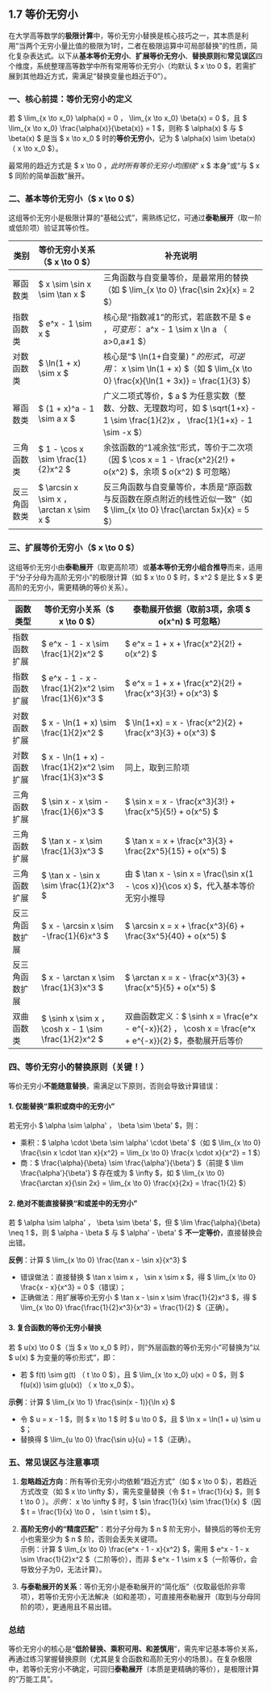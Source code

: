 ## 1.7 等价无穷小
在大学高等数学的**极限计算**中，等价无穷小替换是核心技巧之一，其本质是利用“当两个无穷小量比值的极限为1时，二者在极限运算中可局部替换”的性质，简化复杂表达式。以下从**基本等价无穷小**、**扩展等价无穷小**、**替换原则**和**常见误区**四个维度，系统整理高等数学中所有常用等价无穷小（均默认 $ x \to 0 $，若需扩展到其他趋近方式，需满足“替换变量也趋近于0”）。


### 一、核心前提：等价无穷小的定义
若 $ \lim_{x \to x_0} \alpha(x) = 0 $，$ \lim_{x \to x_0} \beta(x) = 0 $，且 $ \lim_{x \to x_0} \frac{\alpha(x)}{\beta(x)} = 1 $，则称 $ \alpha(x) $ 与 $ \beta(x) $ 是当 $ x \to x_0 $ 时的**等价无穷小**，记为 $ \alpha(x) \sim \beta(x) $（$ x \to x_0 $）。

最常用的趋近方式是 $ x \to 0 $，此时所有等价无穷小均围绕“$ x $ 本身”或“与 $ x $ 同阶的简单函数”展开。


### 二、基本等价无穷小（$ x \to 0 $）
这组等价无穷小是极限计算的“基础公式”，需熟练记忆，可通过**泰勒展开**（取一阶或低阶项）验证其等价性。

| 类别       | 等价无穷小关系（$ x \to 0 $） | 补充说明                                                                 |
|------------|--------------------------------|--------------------------------------------------------------------------|
| 幂函数类   | $ x \sim \sin x \sim \tan x $ | 三角函数与自变量等价，是最常用的替换（如 $ \lim_{x \to 0} \frac{\sin 2x}{x} = 2 $） |
| 指数函数类 | $ e^x - 1 \sim x $            | 核心是“指数减1”的形式，若底数不是 $ e $，可变形：$ a^x - 1 \sim x \ln a $（$ a>0,a≠1 $） |
| 对数函数类 | $ \ln(1 + x) \sim x $         | 核心是“$ \ln(1+自变量) $”的形式，可逆用：$ x \sim \ln(1 + x) $（如 $ \lim_{x \to 0} \frac{x}{\ln(1 + 3x)} = \frac{1}{3} $） |
| 幂函数类   | $ (1 + x)^a - 1 \sim a x $    | 广义二项式等价，$ a $ 为任意实数（整数、分数、无理数均可，如 $ \sqrt{1+x} - 1 \sim \frac{1}{2}x $，$ \frac{1}{1+x} - 1 \sim -x $） |
| 三角函数类 | $ 1 - \cos x \sim \frac{1}{2}x^2 $ | 余弦函数的“1减余弦”形式，等价于二次项（因 $ \cos x = 1 - \frac{x^2}{2!} + o(x^2) $，余项 $ o(x^2) $ 可忽略） |
| 反三角函数类 | $ \arcsin x \sim x $，$ \arctan x \sim x $ | 反三角函数与自变量等价，本质是“原函数与反函数在原点附近的线性近似一致”（如 $ \lim_{x \to 0} \frac{\arctan 5x}{x} = 5 $） |


### 三、扩展等价无穷小（$ x \to 0 $）
这组等价无穷小由**泰勒展开**（取更高阶项）或**基本等价无穷小组合推导**而来，适用于“分子分母为高阶无穷小”的极限计算（如 $ x \to 0 $ 时，$ x^2 $ 是比 $ x $ 更高阶的无穷小，需更精确的等价关系）。

| 函数类型       | 等价无穷小关系（$ x \to 0 $）                          | 泰勒展开依据（取前3项，余项 $ o(x^n) $ 可忽略）       |
|----------------|---------------------------------------------------------|--------------------------------------------------------|
| 指数函数扩展   | $ e^x - 1 - x \sim \frac{1}{2}x^2 $                    | $ e^x = 1 + x + \frac{x^2}{2!} + o(x^2) $             |
| 指数函数扩展   | $ e^x - 1 - x - \frac{1}{2}x^2 \sim \frac{1}{6}x^3 $    | $ e^x = 1 + x + \frac{x^2}{2!} + \frac{x^3}{3!} + o(x^3) $ |
| 对数函数扩展   | $ x - \ln(1 + x) \sim \frac{1}{2}x^2 $                  | $ \ln(1+x) = x - \frac{x^2}{2} + \frac{x^3}{3} + o(x^3) $ |
| 对数函数扩展   | $ x - \ln(1 + x) - \frac{1}{2}x^2 \sim \frac{1}{3}x^3 $  | 同上，取到三阶项                                       |
| 三角函数扩展   | $ \sin x - x \sim -\frac{1}{6}x^3 $                     | $ \sin x = x - \frac{x^3}{3!} + \frac{x^5}{5!} + o(x^5) $ |
| 三角函数扩展   | $ \tan x - x \sim \frac{1}{3}x^3 $                      | $ \tan x = x + \frac{x^3}{3} + \frac{2x^5}{15} + o(x^5) $ |
| 三角函数扩展   | $ \tan x - \sin x \sim \frac{1}{2}x^3 $                 | 由 $ \tan x - \sin x = \frac{\sin x(1 - \cos x)}{\cos x} $，代入基本等价无穷小推导 |
| 反三角函数扩展 | $ x - \arcsin x \sim -\frac{1}{6}x^3 $                  | $ \arcsin x = x + \frac{x^3}{6} + \frac{3x^5}{40} + o(x^5) $ |
| 反三角函数扩展 | $ x - \arctan x \sim \frac{1}{3}x^3 $                   | $ \arctan x = x - \frac{x^3}{3} + \frac{x^5}{5} + o(x^5) $ |
| 双曲函数类     | $ \sinh x \sim x $，$ \cosh x - 1 \sim \frac{1}{2}x^2 $ | 双曲函数定义：$ \sinh x = \frac{e^x - e^{-x}}{2} $，$ \cosh x = \frac{e^x + e^{-x}}{2} $，泰勒展开后等价 |


### 四、等价无穷小的替换原则（关键！）
等价无穷小**不能随意替换**，需满足以下原则，否则会导致计算错误：

#### 1. 仅能替换“乘积或商中的无穷小”
若无穷小 $ \alpha \sim \alpha' $，$ \beta \sim \beta' $，则：
- 乘积：$ \alpha \cdot \beta \sim \alpha' \cdot \beta' $（如 $ \lim_{x \to 0} \frac{\sin x \cdot \tan x}{x^2} = \lim_{x \to 0} \frac{x \cdot x}{x^2} = 1 $）
- 商：$ \frac{\alpha}{\beta} \sim \frac{\alpha'}{\beta'} $（前提 $ \lim \frac{\alpha'}{\beta'} $ 存在或为 $ \infty $，如 $ \lim_{x \to 0} \frac{\arctan x}{\sin 2x} = \lim_{x \to 0} \frac{x}{2x} = \frac{1}{2} $）


#### 2. 绝对不能直接替换“和或差中的无穷小”
若 $ \alpha \sim \alpha' $，$ \beta \sim \beta' $，但 $ \lim \frac{\alpha}{\beta} \neq 1 $，则 $ \alpha - \beta $ 与 $ \alpha' - \beta' $ **不一定等价**，直接替换会出错。

**反例**：计算 $ \lim_{x \to 0} \frac{\tan x - \sin x}{x^3} $  
- 错误做法：直接替换 $ \tan x \sim x $，$ \sin x \sim x $，得 $ \lim_{x \to 0} \frac{x - x}{x^3} = 0 $（错误）；  
- 正确做法：用扩展等价无穷小 $ \tan x - \sin x \sim \frac{1}{2}x^3 $，得 $ \lim_{x \to 0} \frac{\frac{1}{2}x^3}{x^3} = \frac{1}{2} $（正确）。


#### 3. 复合函数的等价无穷小替换
若 $ u(x) \to 0 $（当 $ x \to x_0 $ 时），则“外层函数的等价无穷小”可替换为“以 $ u(x) $ 为变量的等价形式”，即：
- 若 $ f(t) \sim g(t) $（$ t \to 0 $），且 $ \lim_{x \to x_0} u(x) = 0 $，则 $ f(u(x)) \sim g(u(x)) $（$ x \to x_0 $）。

**示例**：计算 $ \lim_{x \to 1} \frac{\sin(x - 1)}{\ln x} $  
- 令 $ u = x - 1 $，则 $ x \to 1 $ 时 $ u \to 0 $，且 $ \ln x = \ln(1 + u) \sim u $；  
- 替换得 $ \lim_{u \to 0} \frac{\sin u}{u} = 1 $（正确）。


### 五、常见误区与注意事项
1. **忽略趋近方向**：所有等价无穷小均依赖“趋近方式”（如 $ x \to 0 $），若趋近方式改变（如 $ x \to \infty $），需先变量替换（令 $ t = \frac{1}{x} $，则 $ t \to 0 $）。  
   示例：$ x \to \infty $ 时，$ \sin \frac{1}{x} \sim \frac{1}{x} $（因 $ t = \frac{1}{x} \to 0 $，$ \sin t \sim t $）。

2. **高阶无穷小的“精度匹配”**：若分子分母为 $ n $ 阶无穷小，替换后的等价无穷小也需至少为 $ n $ 阶，否则会丢失关键项。  
   示例：计算 $ \lim_{x \to 0} \frac{e^x - 1 - x}{x^2} $，需用 $ e^x - 1 - x \sim \frac{1}{2}x^2 $（二阶等价），而非 $ e^x - 1 \sim x $（一阶等价，会导致分子为0，无法计算）。

3. **与泰勒展开的关系**：等价无穷小是泰勒展开的“简化版”（仅取最低阶非零项），若等价无穷小无法解决（如和差项），可直接用泰勒展开（取到与分母同阶的项），更通用且不易出错。


### 总结
等价无穷小的核心是“**低阶替换、乘积可用、和差慎用**”，需先牢记基本等价关系，再通过练习掌握替换原则（尤其是复合函数和高阶无穷小的场景）。在复杂极限中，若等价无穷小不确定，可回归**泰勒展开**（本质是更精确的等价），是极限计算的“万能工具”。